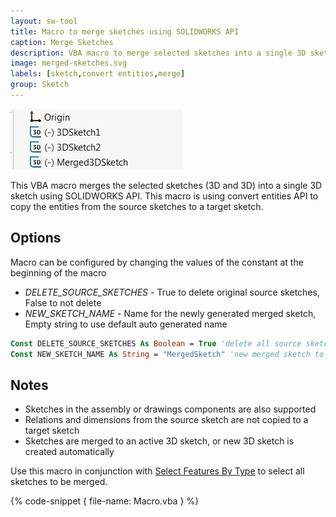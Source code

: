 ```yaml
---
layout: sw-tool
title: Macro to merge sketches using SOLIDWORKS API
caption: Merge Sketches
description: VBA macro to merge selected sketches into a single 3D sketch using SOLIDWORKS API
image: merged-sketches.svg
labels: [sketch,convert entities,merge]
group: Sketch
---
```

![Sketches merged into the 3D sketch](merged-3dsketch.png)

This VBA macro merges the selected sketches (3D and 3D) into a single 3D sketch using SOLIDWORKS API. This macro is using convert entities API to copy the entities from the source sketches to a target sketch.

## Options

Macro can be configured by changing the values of the constant at the beginning of the macro

* *DELETE_SOURCE_SKETCHES* - True to delete original source sketches, False to not delete
* *NEW_SKETCH_NAME* - Name for the newly generated merged sketch, Empty string to use default auto generated name

~~~ vb
Const DELETE_SOURCE_SKETCHES As Boolean = True 'delete all source sketches
Const NEW_SKETCH_NAME As String = "MergedSketch" 'new merged sketch to be named 'MergedSketch'
~~~

## Notes

* Sketches in the assembly or drawings components are also supported
* Relations and dimensions from the source sketch are not copied to a target sketch
* Sketches are merged to an active 3D sketch, or new 3D sketch is created automatically

Use this macro in conjunction with [Select Features By Type](/solidworks-api/document/selection/select-features-by-type/) to select all sketches to be merged.

{% code-snippet { file-name: Macro.vba } %}